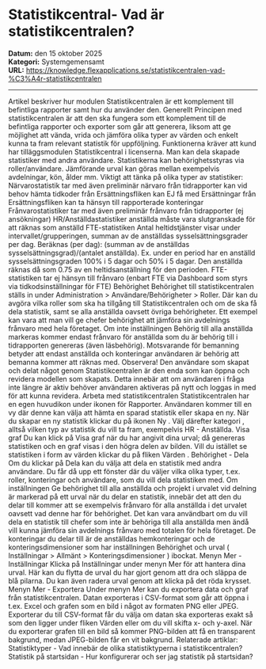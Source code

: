 # Statistikcentral- Vad är statistikcentralen?

**Datum:** den 15 oktober 2025  
**Kategori:** Systemgemensamt  
**URL:** https://knowledge.flexapplications.se/statistikcentralen-vad-%C3%A4r-statistikcentralen

---

Artikel beskriver hur modulen Statistikcentralen är ett komplement till befintliga rapporter samt hur du använder den.
Generellt
Principen med statistikcentralen är att den ska fungera som ett komplement till de befintliga rapporter och exporter som går att generera, liksom att ge möjlighet att vända, vrida och jämföra olika typer av värden och enkelt kunna ta fram relevant statistik för uppföljning. Funktionerna kräver att kund har tilläggsmodulen
Statistikcentral
i licenserna.
Man kan dela skapade statistiker med andra användare. Statistikerna kan behörighetsstyras via roller/användare. Jämförande urval kan göras mellan exempelvis avdelningar, kön, ålder mm.
Viktigt att tänka på olika typer av statistiker:
Närvarostatistik
tar med även preliminär närvaro från tidrapporter
kan vid behov hämta tidkoder från Ersättningsfliken
kan EJ få med Ersättningar från Ersättningsfliken
kan ta hänsyn till rapporterade konteringar
Frånvarostatistiker
tar med även preliminär frånvaro från tidrapporter (ej ansökningar)
HR/Anställdastatistiker
anställda måste vara slutgranskade för att räknas som anställd
FTE-statistiken
Antal heltidstjänster
visar under intervallet/grupperingen, summan av de anställdas sysselsättningsgrader per dag. Beräknas (per dag): (summan av de anställdas sysselsättningsgrad)/(antalet anställda). Ex. under en period har en anställd sysselsättningsgraden 100% i 5 dagar och 50% i 5 dagar. Den anställda räknas då som 0.75 av en heltidsanställning för den perioden.
FTE-statistiken tar ej hänsyn till frånvaro (enbart FTE via Dashboard som styrs via tidkodsinställningar för FTE)
Behörighet
Behörighet till statistikcentralen ställs in under
Administration > Användare/Behörigheter > Roller.
Där kan du avgöra vilka roller som ska ha tillgång till Statistikcentralen och om de ska få dela statistik, samt se alla anställda oavsett övriga behörigheter. Ett exempel kan vara att man vill ge chefer behörighet att jämföra sin avdelnings frånvaro med hela företaget. Om inte inställningen Behörig till alla anställda markeras kommer endast frånvaro för anställda som du är behörig till i tidrapporten genereras (även läsbehörig). Motsvarande för bemanning betyder att endast anställda och konteringar användaren är behörig att bemanna kommer att räknas med.
Observera!
Den användare som skapat och delat något genom Statistikcentralen är den enda som kan öppna och revidera modellen som skapats. Detta innebär att om användaren i fråga inte längre är aktiv behöver användaren aktiveras på nytt och loggas in med för att kunna revidera.
Arbeta med statistikcentralen
Statistikcentralen
har en egen huvudikon under ikonen för Rapporter.
Användaren kommer till en vy där denne kan välja att hämta en sparad statistik eller skapa en ny. När du skapar en ny statistik klickar du på ikonen
Ny
.
Välj
därefter
kategori
, alltså vilken typ av statistik du vill ta fram, exempelvis HR - Anställda.
Visa graf
Du kan klick på Visa graf när du har angivit dina urval; då genereras statistiken och en graf visas i den högra delen av bilden.
Vill du istället se statistiken i form av värden klickar du på fliken
Värden
.
Behörighet - Dela
Om du klickar på
Dela
kan du välja att dela en statistik med andra användare. Du får då upp ett fönster där du väljer vilka olika typer, t.ex. roller, konteringar och användare, som du vill dela statistiken med.
Om inställningen
Ge behörighet till alla anställda och projekt i urvalet vid delning
är markerad på ett urval när du delar en statistik, innebär det att den du delar till kommer att se exempelvis frånvaro för alla anställda i det urvalet oavsett vad denne har för behörighet. Det kan vara användbart om du vill dela en statistik till chefer som inte är behöriga till alla anställda men ändå vill kunna jämföra sin avdelnings frånvaro med totalen för hela företaget.
De konteringar du delar till är de anställdas hemkonteringar och de konteringsdimensioner som har inställningen
Behörighet och urval
(
Inställningar > Allmänt > Konteringsdimensioner
) ibockat.
Menyn Mer - Inställningar
Klicka på
Inställningar
under menyn
Mer
för att hantera dina urval. Här kan du flytta de urval du har gjort genom att dra och släppa de blå pilarna. Du kan även radera urval genom att klicka på det röda krysset.
Menyn Mer - Exportera
Under menyn
Mer
kan du exportera data och graf från statistikcentralen. Datan exporteras i CSV-format som går att öppna i t.ex. Excel och grafen som en bild i något av formaten PNG eller JPEG.
Exporterar du till CSV-format får du välja om datan ska exporteras exakt så som den ligger under fliken
Värden
eller om du vill skifta x- och y-axel.
När du exporterar grafen till en bild så kommer PNG-bilden att få en transparent bakgrund, medan JPEG-bilden får en vit bakgrund.
Relaterade artiklar:
Statistiktyper - Vad innebär de olika statistiktyperna i statistikcentralen?
Statistik på startsidan - Hur konfigurerar och ser jag statistik på startsidan?
